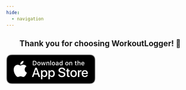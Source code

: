 ```yaml
---
hide:
  - navigation
---
```


<h2 style="text-align: center;">Thank you for choosing WorkoutLogger! 💪</h3>

<a href="https://apps.apple.com/de/app/yet-another-workoutlogger/id6484401597?l=en-GB" target="_blank">
    <img src="assets/download_button_black.svg" alt="SVG Button" class="svg-button">
</a>
